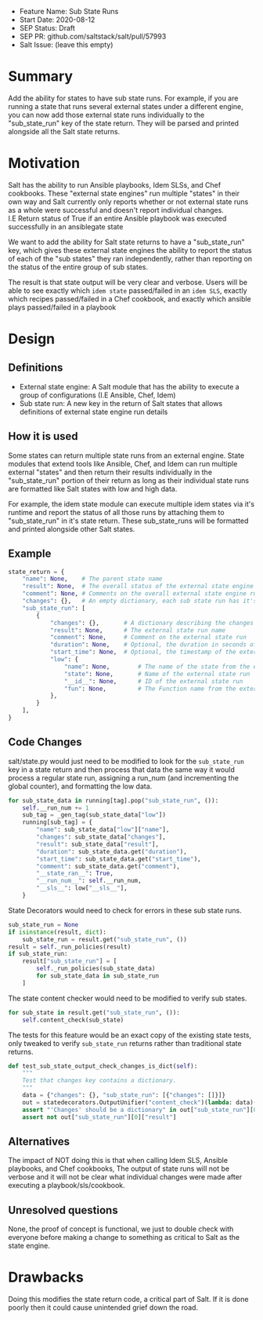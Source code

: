 - Feature Name: Sub State Runs
- Start Date: 2020-08-12
- SEP Status: Draft
- SEP PR: github.com/saltstack/salt/pull/57993
- Salt Issue: (leave this empty)

# Summary
[summary]: #summary

Add the ability for states to have sub state runs.
For example, if you are running a state that runs several external states under a different engine,
you can now add those external state runs individually to the "sub_state_run" key of the state return.
They will be parsed and printed alongside all the Salt state returns.

# Motivation
[motivation]: #motivation

Salt has the ability to run Ansible playbooks, Idem SLSs, and Chef cookbooks.
These "external state engines" run multiple "states" in their own way and Salt currently
only reports whether or not external state runs as a whole were successful and doesn't report individual changes.  
I.E Return status of True if an entire Ansible playbook was executed successfully in an ansiblegate state

We want to add the ability for Salt state returns to have a "sub_state_run" key, which gives
these external state engines the ability to report the status of each of the "sub states" they
ran independently, rather than reporting on the status of the entire group of sub states.

The result is that state output will be very clear and verbose.
Users will be able to see exactly which `idem state` passed/failed in an `idem SLS`,
exactly which recipes passed/failed in a Chef cookbook, 
and exactly which ansible plays passed/failed in a playbook 


# Design
[design]: #detailed-design

Definitions
-----------
- External state engine: A Salt module that has the ability to execute a group of configurations (I.E Ansible, Chef, Idem)
- Sub state run: A new key in the return of Salt states that allows definitions of external state engine run details


How it is used
--------------
Some states can return multiple state runs from an external engine.
State modules that extend tools like Ansible, Chef, and Idem can run multiple external
"states" and then return their results individually in the "sub_state_run" portion of their return
as long as their individual state runs are formatted like Salt states with low and high data.

For example, the idem state module can execute multiple idem states
via it's runtime and report the status of all those runs by attaching them to "sub_state_run" in it's state return.
These sub_state_runs will be formatted and printed alongside other Salt states.

Example
-------

```python
state_return = {
    "name": None,    # The parent state name
    "result": None,  # The overall status of the external state engine run
    "comment": None, # Comments on the overall external state engine run
    "changes": {},   # An empty dictionary, each sub state run has it's own changes to report
    "sub_state_run": [
        {
            "changes": {},       # A dictionary describing the changes made in the external state run
            "result": None,      # The external state run name
            "comment": None,     # Comment on the external state run
            "duration": None,    # Optional, the duration in seconds of the external state run
            "start_time": None,  # Optional, the timestamp of the external state run's start time
            "low": {
                "name": None,        # The name of the state from the external state run
                "state": None,       # Name of the external state run
                "__id__": None,      # ID of the external state run
                "fun": None,         # The Function name from the external state run
            },
        }
    ],
}
```

Code Changes
------------

salt/state.py would just need to be modified to look for the `sub_state_run` key in 
a state return and then process that data the same way it would process a regular state
run, assigning a run_num (and incrementing the global counter), and formatting the low data.

```python
for sub_state_data in running[tag].pop("sub_state_run", ()):
    self.__run_num += 1
    sub_tag = _gen_tag(sub_state_data["low"])
    running[sub_tag] = {
        "name": sub_state_data["low"]["name"],
        "changes": sub_state_data["changes"],
        "result": sub_state_data["result"],
        "duration": sub_state_data.get("duration"),
        "start_time": sub_state_data.get("start_time"),
        "comment": sub_state_data.get("comment"),
        "__state_ran__": True,
        "__run_num__": self.__run_num,
        "__sls__": low["__sls__"],
    }
```

State Decorators would need to check for errors in these sub state runs. 
```python
sub_state_run = None
if isinstance(result, dict):
    sub_state_run = result.get("sub_state_run", ())
result = self._run_policies(result)
if sub_state_run:
    result["sub_state_run"] = [
        self._run_policies(sub_state_data)
        for sub_state_data in sub_state_run
    ]
```

The state content checker would need to be modified to verify sub states.
```python
for sub_state in result.get("sub_state_run", ()):
    self.content_check(sub_state)
```

The tests for this feature would be an exact copy of the existing state tests,
only tweaked to verify `sub_state_run` returns rather than traditional state returns.
```python
def test_sub_state_output_check_changes_is_dict(self):
    """
    Test that changes key contains a dictionary.
    """
    data = {"changes": {}, "sub_state_run": [{"changes": []}]}
    out = statedecorators.OutputUnifier("content_check")(lambda: data)()
    assert "'Changes' should be a dictionary" in out["sub_state_run"][0]["comment"]
    assert not out["sub_state_run"][0]["result"]
```

## Alternatives
[alternatives]: #alternatives

The impact of NOT doing this is that when calling Idem SLS, Ansible playbooks, and Chef cookbooks,
The output of state runs will not be verbose and it will not be clear what individual changes
were made after executing a playbook/sls/cookbook.

## Unresolved questions
[unresolved]: #unresolved-questions

None, the proof of concept is functional, we just to double check with everyone before
making a change to something as critical to Salt as the state engine.

# Drawbacks
[drawbacks]: #drawbacks

Doing this modifies the state return code, a critical part of Salt.
If it is done poorly then it could cause unintended grief down the road.
